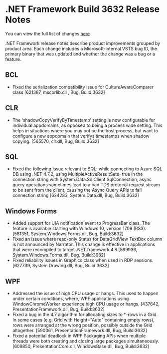 # .NET Framework Build 3632 Release Notes
You can view the full list of changes [here](/release-notes/NET48/dotnet-48-changes.md)

.NET Framework release notes describe product improvements grouped by product area. Each change includes a Microsoft-internal VSTS bug ID, the primary binary that was updated and whether the change was a bug or a feature.

## BCL

* Fixed the serialization compatibility issue for CultureAwareComparer class [621387, mscorlib.dll , Bug, Build:3632]

## CLR

* The ‘shadowCopyVerifyByTimestamp’ setting is now configurable for individual appdomains, as opposed to being a process wide setting.  This helps in situations where you may not be the host process, but want to configure a new appdomain that verifys timestamps when shadow copying. [565570, clr.dll, Bug, Build:3632]

## SQL

* Fixed the following issue relevant to SQL: while connecting to Azure SQL DB using .NET 4.7.2, using MultipleActiveResultSets=true in the connection string with System.Data.SqlClient.SqlConnection, async query operations sometimes lead to a bad TDS protocol request stream to be sent from the client, causing the Async Query APIs to fail connection string [624283, System.Data.dll, Bug, Build:3632]

## Windows Forms

* Added support for UIA notification event to ProgressBar class. The feature is available starting with Windows 10, version 1709 (RS3). [581351, System.Windows.Forms.dll, Bug, Build:3632]
* Fixed an issue where read-only Status for DataGridView TextBox column is not announced by Narrator. This change is effective in applications that were recompiled to target .NET framework 4.8 [599936, System.Windows.Forms.dll, Bug, Build:3632]
* Fixed reliability issues in Graphics class when used in RDP sessions. [627739, System.Drawing.dll, Bug, Build:3632]

## WPF

* Addressed the issue of high CPU usage or hangs. This used to happen under certain conditions, where, WPF applications using WindowChromeWorker experience high CPU usage or hangs.  [437642, PresentationFramework.dll, Bug, Build:3632]
* Fixed a bug in the 4.7 algorithm for allocating sizes to *-rows in a Grid.  In some cases (e.g. Grid with Height="Auto" containing empty rows), rows were arranged at the wrong position, possibly outside the Grid altogether. [590061, PresentationFramework.dll, Bug, Build:3632]
* Fixed a potential deadlock in WPF Packaging APIs when multiple threads were both creating and closing large packages simultaneously. [609850, PresentationCore.dll, WindowsBase.dll, Bug, Build:3632]
